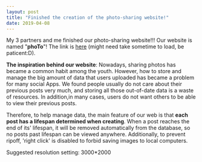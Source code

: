```yaml
---
layout: post
title: "Finished the creation of the photo-sharing website!"
date: 2019-04-08
---
```


My 3 partners and me finished our photo-sharing website!!! Our website is named "**phoTo**"! The link is [here](https://life-photo.herokuapp.com) (might need take sometime to load, be paticent:D).

**The inspiration behind our website**:
Nowadays, sharing photos has became a common habit among the youth. 
However, how to store and manage the big amount of data that users uploaded has became a problem for many social Apps. 
We found people usually do not care about their previous posts very much, and storing all those out-of-date data is a waste of resources. 
In addition,in many cases, users do not want others to be able to view their previous posts. 

Therefore, to help manage data, the main feature of our web is that **each post has a lifespan determined when creating**.
When a post reaches the end of its' lifespan, it will be removed automatically from the database, so no posts past lifespan can be viewed anywhere.
Additionally, to prevent ripoff, 'right click' is disabled to forbid saving images to local computers. 


Suggested resolution setting: 3000*2000